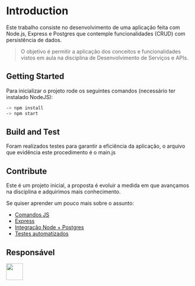 # Introduction

Este trabalho consiste no desenvolvimento de uma aplicação feita com Node.js, Express e Postgres que contemple funcionalidades (CRUD) com persistência de dados.
> O objetivo é permitir a aplicação dos conceitos e funcionalidades vistos em aula na disciplina de Desenvolvimento de Serviços e APIs.

## Getting Started

Para inicializar o projeto rode os seguintes comandos (necessário ter instalado NodeJS):

```bash
-> npm install
-> npm start
```
## Build and Test

Foram realizados testes para garantir a eficiência da aplicação, o arquivo que evidência este procedimento é o main.js

## Contribute

Este é um projeto inicial, a proposta é evoluir a medida em que avançamos na disciplina e adquirimos mais conhecimento.

Se quiser aprender um pouco mais sobre o assunto:

- [Comandos JS](https://www.w3schools.com/js/)
- [Express](https://expressjs.com/pt-br/)
- [Integração Node + Postgres](https://node-postgres.com)
- [Testes automatizados](https://jestjs.io/pt-BR/)

##  Responsável

<a href="https://github.com/paulosisti"><img src="https://github.com/paulosisti.png" width="45" height="45"></a> &nbsp;